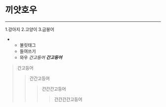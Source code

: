  # 끼얏호우

 ***

 1.강아지
 2.고양이
 3.금붕어

 + + 불릿태그
   + 들여쓰기
   + 와우
*간고등어*
___간고등어___
>간고등어
>>간간고등어
>>>간간간고등어
>>>>간간간간고등어
